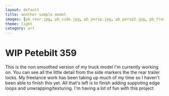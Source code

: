 ```yaml
---
layout: default
title: another sample model
images: [pb_rear.jpg, pb_side.jpg, pb_persp.jpg, pb_persp2.jpg, pb_front.jpg]
theme: light
category: art
---
```


# WIP Petebilt 359

This is the non smoothed version of my truck model I'm currently working on. You can see all the little detail from the side markers the the rear trailer locks. My freelance work has been taking up much of my time so I haven't been able to finish this yet. All that's left is to finish adding suppoting edge loops and unwrapping/texturing. I'm having a lot of fun with this project
